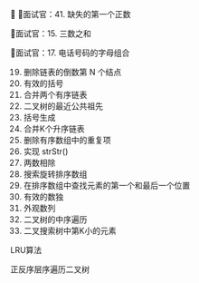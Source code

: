 👯
📝面试官：41. 缺失的第一个正数

📝面试官：15. 三数之和

📝面试官：17. 电话号码的字母组合

19. 删除链表的倒数第 N 个结点
20. 有效的括号
21. 合并两个有序链表
236. 二叉树的最近公共祖先
22. 括号生成
23. 合并K个升序链表
26. 删除有序数组中的重复项
28. 实现 strStr()
29. 两数相除
33. 搜索旋转排序数组
34. 在排序数组中查找元素的第一个和最后一个位置
36. 有效的数独
38. 外观数列
94. 二叉树的中序遍历
230. 二叉搜索树中第K小的元素

LRU算法

正反序层序遍历二叉树